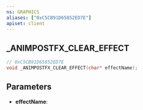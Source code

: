 ```yaml
---
ns: GRAPHICS
aliases: ["0xC5CB91D65852ED7E"]
apiset: client
---
```

## _ANIMPOSTFX_CLEAR_EFFECT

```c
// 0xC5CB91D65852ED7E
void _ANIMPOSTFX_CLEAR_EFFECT(char* effectName);
```


## Parameters
* **effectName**: